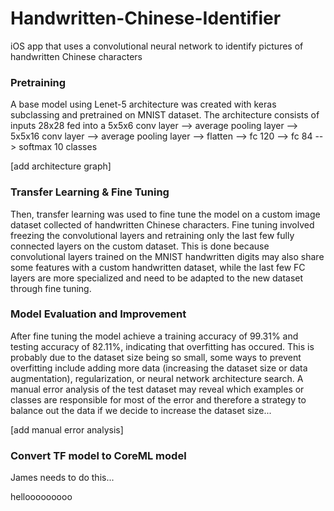 # Handwritten-Chinese-Identifier
iOS app that uses a convolutional neural network to identify pictures of handwritten Chinese characters 

### Pretraining
A base model using Lenet-5 architecture was created with keras subclassing and pretrained on MNIST dataset. The architecture consists of inputs 28x28 fed into a 5x5x6 conv layer --> average pooling layer --> 5x5x16 conv layer --> average pooling layer --> flatten --> fc 120 --> fc 84 --> softmax 10 classes

[add architecture graph]

### Transfer Learning & Fine Tuning
Then, transfer learning was used to fine tune the model on a custom image dataset collected of handwritten Chinese characters. Fine tuning involved freezing the convolutional layers and retraining only the last few fully connected layers on the custom dataset. This is done because convolutional layers trained on the MNIST handwritten digits may also share some features with a custom handwritten dataset, while the last few FC layers are more specialized and need to be adapted to the new dataset through fine tuning. 

### Model Evaluation and Improvement 
After fine tuning the model achieve a training accuracy of 99.31% and testing accuracy of 82.11%, indicating that overfitting has occured. This is probably due to the dataset size being so small, some ways to prevent overfitting include adding more data (increasing the dataset size or data augmentation), regularization, or neural network architecture search. A manual error analysis of the test dataset may reveal which examples or classes are responsible for most of the error and therefore a strategy to balance out the data if we decide to increase the dataset size... 

[add manual error analysis]

### Convert TF model to CoreML model 

James needs to do this... 

hellooooooooo






